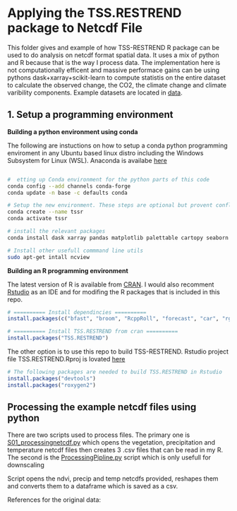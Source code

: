 # Applying the TSS.RESTREND package to Netcdf File
This folder gives and example of how TSS-RESTREND R package can be used to do analysis on netcdf format spatial data.  It uses a mix of python and R because that is the way I process data. The implementation here is not computationally efficent and massive performace gains can be using pythons dask+xarray+scikit-learn to compute statistis on the entire dataset to calculate the observed change, the CO2, the climate change and climate varibility components.  Example datasets are located in [data](data).  

## 1. Setup a programming environment
**Building a python environment using conda**

The following are instuctions on how to setup a conda python programming enviroment in any Ubuntu based linux distro including the Windows Subsystem for Linux (WSL).  Anaconda is availabe [here](https://www.anaconda.com/products/individual)

```bash

#  etting up Conda environment for the python parts of this code
conda config --add channels conda-forge
conda update -n base -c defaults conda

# Setup the new environment. These steps are optional but provent conflicts with existing python enviroments
conda create --name tssr
conda activate tssr

# install the relevant packages
conda install dask xarray pandas matplotlib palettable cartopy seaborn ipdb numba bottleneck netCDF4 webcolors gitpython geopandas shapely rasterio cdo python-cdo ipython

# Install other usefull commmand line utils
sudo apt-get intall ncview

```

**Building an R programming environment**

The latest version of R is available from [CRAN](https://cran.r-project.org/mirrors.html). I would also recomment [Rstudio](https://rstudio.com/products/rstudio/download/) as an IDE and for modifing the R packages that is included in this repo.

```R
# ========== Install dependincies ==========
install.packages(c("bfast", "broom", "RcppRoll", "forecast", "car", "rgl", "ggplot2", "mblm", "curl", "libcurl"))

# ========== Install TSS.RESTREND from cran ==========
install.packages("TSS.RESTREND")
```
The other option is to use this repo to build TSS-RESTREND. Rstudio project file TSS.RESTREND.Rproj is lovated [here](../TSS.RESTREND/)
```R
# The following packages are needed to build TSS.RESTREND in Rstudio
install.packages("devtools")
install.packages("roxygen2")

```

## Processing the example netcdf files using python

There are two scripts used to process files. The primary one is [S01_processingnetcdf.py](S01_processingnetcdf.py) which opens the vegetation, precipitation and temperature netcdf files then creates 3 .csv files that can be read in my R.  The second is the [ProcessingPipline.py](ProcessingPipline.py) script which is only usefull for downscaling 

Script opens the ndvi, precip and temp netcdfs provided, reshapes them and converts them to a dataframe which is saved as a csv.

References for the original data: